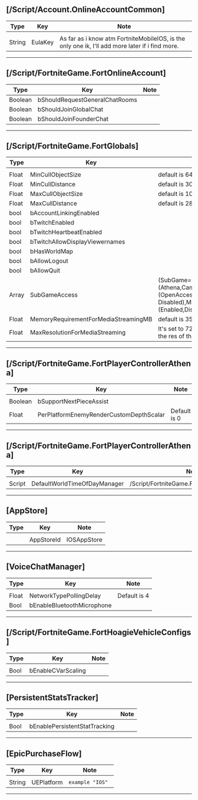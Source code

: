 ## [/Script/Account.OnlineAccountCommon]
| Type | Key | Note |
| - | - | - |
| | | |
| String | EulaKey | As far as i know atm FortniteMobileIOS, is the only one ik, I'll add more later if i find more.


---
## [/Script/FortniteGame.FortOnlineAccount]
| Type | Key | Note |
| - | - | - |
| Boolean | bShouldRequestGeneralChatRooms | |
| Boolean | bShouldJoinGlobalChat | |
| Boolean | bShouldJoinFounderChat | |


---
## [/Script/FortniteGame.FortGlobals]
| Type | Key | Note |
| - | - | - |
| | | |
| Float | MinCullObjectSize | default is 64.0 |
| Float | MinCullDistance | default is 3000 |
| Float | MaxCullObjectSize | default is 1000 |
| Float | MaxCullDistance | default is 28500 |
| bool | bAccountLinkingEnabled | |
| bool | bTwitchEnabled | |
| bool | bTwitchHeartbeatEnabled | |
| bool | bTwitchAllowDisplayViewernames | |
| bool | bHasWorldMap | |
| bool | bAllowLogout | |
| bool | bAllowQuit | |
| Array | SubGameAccess |(SubGame=(Athena,Campain,Creative),AccessStatus=(OpenAccess, Disabled),MatchmakingStatus=(Enabled,Disabled) | For IOS only Athena is enabled
| Float | MemoryRequirementForMediaStreamingMB |default is 3500 |
| Float | MaxResolutionForMediaStreaming |It's set to 720p on ios, even if you upscale the res of the game |




---
## [/Script/FortniteGame.FortPlayerControllerAthena]
| Type | Key | Note |
| - | - | - |
| | | |
| Boolean | bSupportNextPieceAssist | |
| Float | PerPlatformEnemyRenderCustomDepthScalar | Default is 0|


---
## [/Script/FortniteGame.FortPlayerControllerAthena]
| Type | Key | Note |
| - | - | - |
| | | |
| Script | DefaultWorldTimeOfDayManager | /Script/FortniteGame.FortTimeOfDayManager| Sets the TODM for mobile


---
## [AppStore]
| Type | Key | Note |
| - | - | - |
| | | |
|  | AppStoreId | IOSAppStore| Makes the default store the App store

---
## [VoiceChatManager]
| Type | Key | Note |
| - | - | - |
| | | |
| Float | NetworkTypePollingDelay | Default is 4|
| Bool | bEnableBluetoothMicrophone ||


---

## [/Script/FortniteGame.FortHoagieVehicleConfigs]
| Type | Key | Note |
| - | - | - |
| | | |
| Bool | bEnableCVarScaling ||

---
## [PersistentStatsTracker]
| Type | Key | Note |
| - | - | - |
| | | |
| Bool | bEnablePersistentStatTracking ||
---
## [EpicPurchaseFlow]
| Type | Key | Note |
| - | - | - |
| | | |
| String | UEPlatform |`example "IOS" ` |
---
